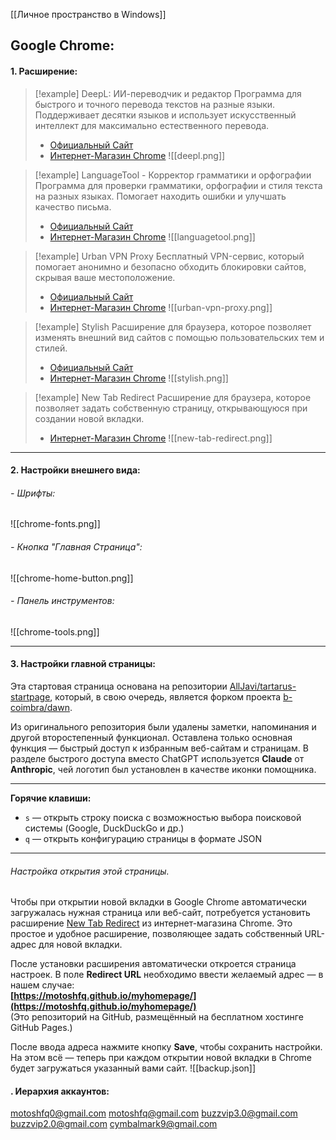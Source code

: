 [[Личное пространство в Windows]]

## Google Chrome:

#### 1. Расширение:

> [!example] DeepL: ИИ-переводчик и редактор
>  Программа для быстрого и точного перевода текстов на разные языки. Поддерживает десятки языков и использует искусственный интеллект для максимально естественного перевода.
>  - [Официальный Сайт](https://www.deepl.com/ru/translator)
> - [Интернет-Магазин Chrome](https://chromewebstore.google.com/detail/deepl-%D0%B8%D0%B8-%D0%BF%D0%B5%D1%80%D0%B5%D0%B2%D0%BE%D0%B4%D1%87%D0%B8%D0%BA-%D0%B8-%D1%80%D0%B5%D0%B4/cofdbpoegempjloogbagkncekinflcnj?utm_medium=referral&utm_source=lt-homepage)
> ![[deepl.png]]

> [!example] LanguageTool - Корректор грамматики и орфографии
> Программа для проверки грамматики, орфографии и стиля текста на разных языках. Помогает находить ошибки и улучшать качество письма.
> - [Официальный Сайт](https://languagetool.org/ru)
> - [Интернет-Магазин Chrome](https://chromewebstore.google.com/detail/%D0%BA%D0%BE%D1%80%D1%80%D0%B5%D0%BA%D1%82%D0%BE%D1%80-%D0%B3%D1%80%D0%B0%D0%BC%D0%BC%D0%B0%D1%82%D0%B8%D0%BA%D0%B8-%D0%B8-%D0%BE%D1%80/oldceeleldhonbafppcapldpdifcinji?utm_medium=referral&utm_source=lt-homepage) 
>![[languagetool.png]]


> [!example] Urban VPN Proxy
> Бесплатный VPN-сервис, который помогает анонимно и безопасно обходить блокировки сайтов, скрывая ваше местоположение.
> - [Официальный Сайт](https://www.urban-vpn.com/)
> - [Интернет-Магазин Chrome](https://chromewebstore.google.com/detail/urban-vpn-proxy/eppiocemhmnlbhjplcgkofciiegomcon?utm_medium=referral&utm_source=lt-homepage)
> ![[urban-vpn-proxy.png]]

> [!example] Stylish
> Расширение для браузера, которое позволяет изменять внешний вид сайтов с помощью пользовательских тем и стилей.
> - [Официальный Сайт](https://userstyles.org/)
> - [Интернет-Магазин Chrome](https://chromewebstore.google.com/detail/stylish-%E2%80%94-%D0%BD%D0%B0%D1%81%D1%82%D1%80%D0%B0%D0%B8%D0%B2%D0%B0%D0%B5%D0%BC%D1%8B%D0%B5-%D1%82/fjnbnpbmkenffdnngjfgmeleoegfcffe?utm_medium=referral&utm_source=lt-homepage)
> ![[stylish.png]]

> [!example] New Tab Redirect
> Расширение для браузера, которое позволяет задать собственную страницу, открывающуюся при создании новой вкладки.
> - [Интернет-Магазин Chrome](https://chromewebstore.google.com/detail/new-tab-redirect/icpgjfneehieebagbmdbhnlpiopdcmna)
> ![[new-tab-redirect.png]]
> 

---
#### 2. Настройки внешнего вида:
###### - Шрифты:

![[chrome-fonts.png]]
###### - Кнопка "Главная Страница":

![[chrome-home-button.png]]
###### - Панель инструментов:
![[chrome-tools.png]]

---
#### 3. Настройки главной страницы:

Эта стартовая страница основана на репозитории [AllJavi/tartarus-startpage](https://github.com/AllJavi/tartarus-startpage), который, в свою очередь, является форком проекта [b-coimbra/dawn](https://github.com/b-coimbra/dawn).

Из оригинального репозитория были удалены заметки, напоминания и другой второстепенный функционал. Оставлена только основная функция — быстрый доступ к избранным веб-сайтам и страницам. В разделе быстрого доступа вместо ChatGPT используется **Claude** от **Anthropic**, чей логотип был установлен в качестве иконки помощника.

---
**Горячие клавиши:**
- `s` — открыть строку поиска с возможностью выбора поисковой системы (Google, DuckDuckGo и др.)
- `q` — открыть конфигурацию страницы в формате JSON

---
###### Настройка открытия этой страницы.

Чтобы при открытии новой вкладки в Google Chrome автоматически загружалась нужная страница или веб-сайт, потребуется установить расширение [New Tab Redirect](https://chromewebstore.google.com/detail/new-tab-redirect/icpgjfneehieebagbmdbhnlpiopdcmna) из интернет-магазина Chrome. Это простое и удобное расширение, позволяющее задать собственный URL-адрес для новой вкладки.

После установки расширения автоматически откроется страница настроек. В поле **Redirect URL** необходимо ввести желаемый адрес — в нашем случае:  
**[https://motoshfq.github.io/myhomepage/](https://motoshfq.github.io/myhomepage/)**  
(Это репозиторий на GitHub, размещённый на бесплатном хостинге GitHub Pages.)

После ввода адреса нажмите кнопку **Save**, чтобы сохранить настройки. На этом всё — теперь при каждом открытии новой вкладки в Chrome будет загружаться указанный вами сайт.
 ![[backup.json]]



#### . Иерархия аккаунтов:
 motoshfq0@gmail.com
 motoshfq@gmail.com
 buzzvip3.0@gmail.com
 buzzvip2.0@gmail.com
 cymbalmark9@gmail.com


